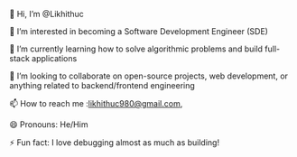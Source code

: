 👋 Hi, I’m @Likhithuc

👀 I’m interested in becoming a Software Development Engineer (SDE)

🌱 I’m currently learning how to solve algorithmic problems and build full-stack applications

💞️ I’m looking to collaborate on open-source projects, web development, or anything related to backend/frontend engineering

📫 How to reach me :likhithuc980@gmail.com,

😄 Pronouns: He/Him

⚡ Fun fact: I love debugging almost as much as building!
<!---
Likhithuc/Likhithuc is a ✨ special ✨ repository because its `README.md` (this file) appears on your GitHub profile.
You can click the Preview link to take a look at your changes.
--->
